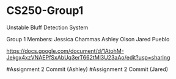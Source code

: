 # CS250-Group1
Unstable Bluff Detection System


Group 1 Members:
Jessica Chammas
Ashley Olson
Jared Pueblo

https://docs.google.com/document/d/1AtohM-Jekgx4xzVNAEPfSxAbUq3erT662tMl3U23aAo/edit?usp=sharing

#Assignment 2 Commit (Ashley)
#Assignment 2 Commit (Jared)